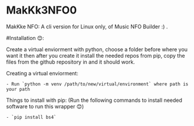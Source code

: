 # MakKk3NFO0
MakKke NFO: A cli version for Linux only, of Music NFO Builder :) .

#Installation 😊:

Create a virtual enviorment with python, choose a folder before where you want it then after you create it install the needed repos from pip, copy the files from the github repository in and it should work.

Creating a virtual enviorment:

    - Run `python -m venv /path/to/new/virtual/environment` where path is your path

Things to install with pip: (Run the following commands to install needed software to run this wrapper 😊)

    - `pip install bs4`
